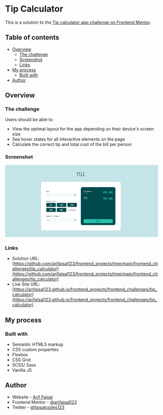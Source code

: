 # Tip Calculator 

This is a solution to the [Tip calculator app challenge on Frontend Mentor](https://www.frontendmentor.io/challenges/tip-calculator-app-ugJNGbJUX).

## Table of contents

- [Overview](#overview)
  - [The challenge](#the-challenge)
  - [Screenshot](#screenshot)
  - [Links](#links)
- [My process](#my-process)
  - [Built with](#built-with)
- [Author](#author)

## Overview

### The challenge

Users should be able to:

- View the optimal layout for the app depending on their device's screen size
- See hover states for all interactive elements on the page
- Calculate the correct tip and total cost of the bill per person

### Screenshot

![](./images/screenshot.png)

### Links

- Solution URL: [https://github.com/arifaisal123/frontend_projects/tree/main/frontend_challenges/tip_calculator](https://github.com/arifaisal123/frontend_projects/tree/main/frontend_challenges/tip_calculator)
- Live Site URL: [https://arifaisal123.github.io/frontend_projects/frontend_challenges/tip_calculator](https://arifaisal123.github.io/frontend_projects/frontend_challenges/tip_calculator)

## My process

### Built with

- Semantic HTML5 markup
- CSS custom properties
- Flexbox
- CSS Grid
- SCSS/ Sass
- Vanilla JS

## Author

- Website - [Arif Faisal](https://arifaisal123.github.io)
- Frontend Mentor - [@arifaisal123](https://www.frontendmentor.io/profile/arifaisal123)
- Twitter - [@faisalcodes123](https://www.twitter.com/faisalcodes123)
